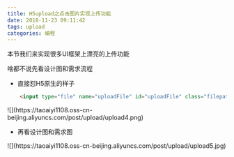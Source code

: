 ```yaml
---
title: H5upload之点击图片实现上传功能
date: 2018-11-23 09:11:42
tags: upload
categories: 编程
---
```

本节我们来实现很多UI框架上漂亮的上传功能

<!-- more -->

啥都不说先看设计图和需求流程
- 直接怼H5原生的样子
```html
    <input type="file" name="uploadFile" id="uploadFile" class="filepath"/>
```
<div algin=center>![](https://taoaiyi1108.oss-cn-beijing.aliyuncs.com/post/upload/upload4.png)</div>

- 再看设计图和需求图
<div>![](https://taoaiyi1108.oss-cn-beijing.aliyuncs.com/post/upload/upload5.jpg)</div>
